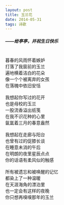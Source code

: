 ```yaml
---
layout: post
title: 玉兰花
date: 2014-05-31
tags: 诗歌
---
```

##### ——给亭亭，并祝生日快乐

<br>暮春的风雨怀着嫉妒<br>打落了我窗前的玉兰<br>遍地横着洁白的花朵<br>像一个个被离弃的女孩<br>在落魄中依旧安恬<br> <br>我想起你写过的花开<br>也是母校的玉兰<br>一股流香溢出纸笺<br>在我不识花种的心里<br>氤氲着三月的春意盎然<br> <br>我想起在走廊与阳台<br>也曾有过的促膝长谈<br>在睡意未消的午后<br>在明朗的夜里星辰点点<br>你的话语有柔风似的触感<br> <br>所有被遗忘和被唤醒的记忆<br>都染上了一种温暖<br>在天涯海角的漂泊里<br>也一定会有这样的夜晚<br>你只想再嗅嗅那年的玉兰<br>